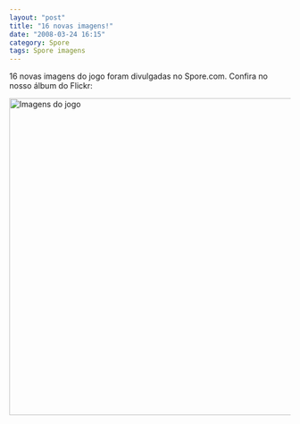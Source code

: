 ```yaml
---
layout: "post"
title: "16 novas imagens!"
date: "2008-03-24 16:15"
category: Spore
tags: Spore imagens
---
```


16 novas imagens do jogo foram divulgadas no Spore.com. Confira no nosso álbum do Flickr:

<a data-flickr-embed="true"  href="https://www.flickr.com/photos/esporo/albums/72157679654038458" title="Imagens do jogo"><img src="https://live.staticflickr.com/7842/47457594552_e1d2af1415_o.jpg" width="756" height="567" alt="Imagens do jogo"></a><script async src="//embedr.flickr.com/assets/client-code.js" charset="utf-8"></script>
